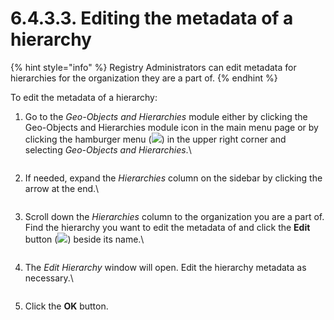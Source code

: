 # 6.4.3.3. Editing the metadata of a hierarchy

{% hint style="info" %}
Registry Administrators can edit metadata for hierarchies for the organization they are a part of.
{% endhint %}

To edit the metadata of a hierarchy:

1.  Go to the _Geo-Objects and Hierarchies_ module either by clicking the Geo-Objects and Hierarchies module icon in the main menu page or by clicking the hamburger menu (![](https://lh3.googleusercontent.com/iuPmL\_Z1smFoRNK34qpVh9--96pLjj8A-P4QdCAlpcvxkSIfD3bihusMrW6MlenmddHse4DMtkIfNaLzts2tH95aM8vei5RBC6-FuLkbYRi4j4V9LiSgid0KfK2wPUgPo-Oim\_IF7FqvJW8Ck-ESi0sPLJ2Hi6rets24LbXMhLUD7h3zOJePImZz)) in the upper right corner and selecting _Geo-Objects and Hierarchies_.\\

    <figure><img src="../../../../../.gitbook/assets/image (5) (1).png" alt=""><figcaption></figcaption></figure>
2.  If needed, expand the _Hierarchies_ column on the sidebar by clicking the arrow at the end.\\

    <figure><img src="../../../../../.gitbook/assets/image (16) (1) (1).png" alt=""><figcaption></figcaption></figure>
3.  Scroll down the _Hierarchies_ column to the organization you are a part of. Find the hierarchy you want to edit the metadata of and click the **Edit** button (![](https://lh5.googleusercontent.com/y3KqFeb8W-PrmAt8wopuOndNcuFgDz-l3grR3bMigOyalS2caODieFX2aJrAm1SuNM1tzkJsjhwHO9H-e1Jlob1SKU1MHwanAjW2N1JTTpiFIb3FSEFNaj-HJ6p44Dr68RCQAFYMw14dkAtR5kpG6lK0jxwtrSuEsLRdjksL707qRifSblfnfBK\_)) beside its name.\\

    <figure><img src="../../../../../.gitbook/assets/image (14) (1) (1).png" alt=""><figcaption></figcaption></figure>
4.  The _Edit Hierarchy_ window will open. Edit the hierarchy metadata as necessary.\\

    <figure><img src="https://lh3.googleusercontent.com/QgP6kS1pQ2cVKXgQT3Aoz5s5nFBUYIqJxNI_pLcSU3DNSubWs_rOs0j9O5oP_c-XHe9wp2MBg7n4xVaO_FWCrpGQoeYH38JSaZgIrSTXEICD0VQPmKbM2DGQn319YiIr9yzzGrPsYQBJjleETxHsU0EtOTThNMAlUEc9DF7i5KYHDxScaxhuUYOl" alt=""><figcaption></figcaption></figure>
5. Click the **OK** button.
